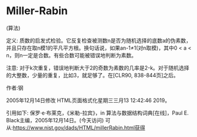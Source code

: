 # Miller-Rabin


(算法)



定义:
质数的启发式检验。它反复检查被测数n是否为随机选择的底数a的伪素数，并且只存在取n模1的平凡平方根。换句话说，如果an-1≠1(对n取模)，其中0 < a < n，则n一定是合数。有些合数可能被错误地判断为素数。



注意:
对于k次重复，错误地判断大于2的奇数为素数的几率是2-k。对于随机选择的大整数，少量的重复，比如3，就足够了。在[CLR90, 838-844页]之后。


作者:钢







2005年12月14日修改
HTML页面格式化星期三三月13 12:42:46 2019。



引用如下:
保罗·e·布莱克，《米勒-拉宾》，in
算法与数据结构词典[在线]，Paul E. Black主编，2005年12月14日。(今天访问)
可从:https://www.nist.gov/dads/HTML/millerRabin.html获得